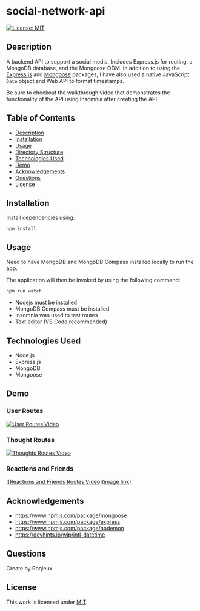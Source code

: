 # social-network-api

[![License: MIT](https://img.shields.io/badge/License-MIT-yellow.svg)](https://opensource.org/licenses/MIT)

## Description

A backend API to support a social media. Includes Express.js for routing, a MongoDB database, and the Mongoose ODM. In addition to using the [Express.js](https://www.npmjs.com/package/express) and [Mongoose](https://www.npmjs.com/package/mongoose) packages, I have also used a native JavaScript `Date` object and Web API to format timestamps.

Be sure to checkout the walkthrough video that demonstrates the functionality of the API using Insomnia after creating the API. 

## Table of Contents

- [Description](#description)
- [Installation](#installation)
- [Usage](#usage)
- [Directory Structure](#directory-structure)
- [Technologies Used](#technologies-used)
- [Demo](#demo)
- [Acknowledgements](#acknowledgements)
- [Questions](#questions)
- [License](#license)

## Installation

​Install dependencies using:

    npm install

## Usage

Need to have MongoDB and MongoDB Compass installed locally to run the app.

The application will then be invoked by using the following command:

    npm run watch

- Nodejs must be installed
- MongoDB Compass must be installed
- Insomnia was used to test routes
- Text editor (VS Code recommended)

## Technologies Used

- Node.js
- Express.js
- MongoDB
- Mongoose

## Demo

### User Routes

[![User Routes Video](https://drive.google.com/file/d/1Q0vKKx1Re6Ae_U4Kx0Z8n2j3PoNqkxvj/view)](https://drive.google.com/file/d/1rO0HvJcc5WVSuBxB2y4mKFoNJf6BZrCK/view?usp=sharing)

### Thought Routes 

[![Thoughts Routes Video](https://drive.google.com/file/d/1Q0vKKx1Re6Ae_U4Kx0Z8n2j3PoNqkxvj/view)](https://drive.google.com/file/d/1QNCsR8wI76tcAUtMQJWXY_sTWhAtYLsO/view?usp=sharing)

### Reactions and Friends

[![Reactions and Friends Routes Video](image link)](https://drive.google.com/file/d/1hJlqlqaRDVrqEZgvsIGLWxHREe0o9WCq/view?usp=sharing)



## Acknowledgements

- https://www.npmjs.com/package/mongoose
- https://www.npmjs.com/package/express
- https://www.npmjs.com/package/nodemon
- https://devhints.io/wip/intl-datetime

## Questions

Create by Roqieux 

## License

This work is licensed under
[MIT](#).
